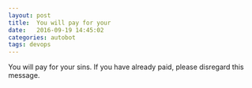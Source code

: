 ```yaml
---
layout: post
title:  You will pay for your
date:   2016-09-19 14:45:02
categories: autobot
tags: devops
---
```


You will pay for your sins.  If you have already paid, please disregard
this message.
